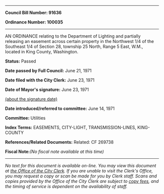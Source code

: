 

********

**Council Bill Number: 91636**
   
**Ordinance Number: 100035**
********

 AN ORDINANCE relating to the Department of Lighting and partially releasing an easement across certain property in the Northwest 1/4 of the Southeast 1/4 of Section 28, township 25 North, Range 5 East, W.M., located in King County, Washington.

**Status:** Passed
   
**Date passed by Full Council:** June 21, 1971
   
**Date filed with the City Clerk:** June 23, 1971
   
**Date of Mayor's signature:** June 23, 1971
   
[(about the signature date)](/~public/approvaldate.htm)
   
   
   
**Date introduced/referred to committee:** June 14, 1971
   
**Committee:** Utilities
   
   
**Index Terms:** EASEMENTS, CITY-LIGHT, TRANSMISSION-LINES, KING-COUNTY

**References/Related Documents:** Related: CF 269738

**Fiscal Note:**_(No fiscal note available at this time)_
********

_No text for this document is available on-line. You may view this document at [the Office of the City Clerk](http://www.seattle.gov/leg/clerk/contactUs.htm). If you are unable to visit the Clerk's Office, you may request a copy or scan be made for you by Clerk staff. Scans and copies provided by the Office of the City Clerk are subject to [copy fees](http://clerk.seattle.gov/~public/clerkfees.htm), and the timing of service is dependent on the availability of staff._


